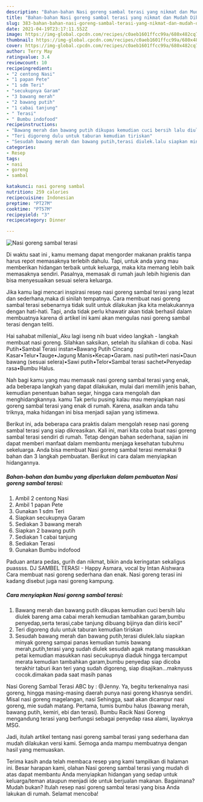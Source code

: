 ```yaml
---
description: "Bahan-bahan Nasi goreng sambal terasi yang nikmat dan Mudah Dibuat"
title: "Bahan-bahan Nasi goreng sambal terasi yang nikmat dan Mudah Dibuat"
slug: 383-bahan-bahan-nasi-goreng-sambal-terasi-yang-nikmat-dan-mudah-dibuat
date: 2021-04-19T23:17:11.552Z
image: https://img-global.cpcdn.com/recipes/c0aeb1601ffcc99a/680x482cq70/nasi-goreng-sambal-terasi-foto-resep-utama.jpg
thumbnail: https://img-global.cpcdn.com/recipes/c0aeb1601ffcc99a/680x482cq70/nasi-goreng-sambal-terasi-foto-resep-utama.jpg
cover: https://img-global.cpcdn.com/recipes/c0aeb1601ffcc99a/680x482cq70/nasi-goreng-sambal-terasi-foto-resep-utama.jpg
author: Terry May
ratingvalue: 3.4
reviewcount: 10
recipeingredient:
- "2 centong Nasi"
- "1 papan Pete"
- "1 sdm Teri"
- "secukupnya Garam"
- "3 bawang merah"
- "2 bawang putih"
- "1 cabai tanjung"
- " Terasi"
- " Bumbu indofood"
recipeinstructions:
- "Bawang merah dan bawang putih dikupas kemudian cuci bersih lalu diulek bareng ama cabai merah kemudian tambahkan garam,bumbu penyedap,serta terasi,cabe tanjung dibuang bijinya dan diiris kecil&#34;"
- "Teri digoreng dulu untuk taburan kemudian tiriskan"
- "Sesudah bawang merah dan bawang putih,terasi diulek.lalu siapkan minyak goreng sampai panas kemudian tumis bawang merah,putih,terasi yang sudah diulek sesudah agak matang masukkan petai kemudian masukkan nasi secukupnya diaduk hingga tercamput merata kemudian tambahkan garam,bumbu penyedap siap dicoba terakhir taburi ikan teri yang sudah digoreng, siap disajikan...maknyuss cocok.dimakan pada saat masih panas"
categories:
- Resep
tags:
- nasi
- goreng
- sambal

katakunci: nasi goreng sambal 
nutrition: 259 calories
recipecuisine: Indonesian
preptime: "PT27M"
cooktime: "PT57M"
recipeyield: "3"
recipecategory: Dinner

---
```



![Nasi goreng sambal terasi](https://img-global.cpcdn.com/recipes/c0aeb1601ffcc99a/680x482cq70/nasi-goreng-sambal-terasi-foto-resep-utama.jpg)

Di waktu  saat ini , kamu memang dapat mengorder makanan praktis tanpa harus repot memasaknya terlebih dahulu. Tapi, untuk anda yang mau memberikan hidangan terbaik untuk keluarga, maka kita memang lebih baik memasaknya sendiri. Pasalnya, memasak di rumah jauh lebih higienis dan bisa menyesuaikan sesuai selera keluarga.

Jika kamu lagi mencari inspirasi resep nasi goreng sambal terasi yang lezat dan sederhana,maka di sinilah tempatnya. Cara membuat nasi goreng sambal terasi  sebenarnya tidak sulit untuk dilakukan jika kita melakukannya dengan hati-hati. Tapi, anda tidak perlu khawatir akan tidak berhasil dalam membuatnya 
karena di artikel ini kami akan mengulas nasi goreng sambal terasi dengan teliti.  

Hai sahabat millenial,,Aku lagi iseng nih buat video langkah - langkah membuat nasi goreng. Silahkan saksikan, setelah itu silahkan di coba. Nasi Putih•Sambal Terasi instan•Bawang Putih Cincang Kasar•Telur•Tauge•Jagung Manis•Kecap•Garam. nasi putih•teri nasi•Daun bawang (sesuai selera)•Sawi putih•Telor•Sambal terasi sachet•Penyedap rasa•Bumbu Halus.

Nah bagi kamu yang mau memasak nasi goreng sambal terasi yang enak, ada beberapa langkah yang dapat dilakukan, mulai dari memilih jenis bahan, kemudian penentuan bahan segar, hingga cara mengolah dan menghidangkannya. kamu Tak perlu pusing kalau mau menyiapkan nasi goreng sambal terasi yang enak di rumah. Karena, asalkan anda  tahu triknya, maka hidangan ini bisa menjadi sajian yang istimewa.

Berikut ini, ada beberapa cara praktis  dalam mengolah resep nasi goreng sambal terasi yang siap dikreasikan. Kali ini, mari kita coba buat nasi goreng sambal terasi sendiri di rumah. Tetap dengan bahan sederhana, sajian ini dapat memberi manfaat dalam membantu menjaga kesehatan tubuhmu sekeluarga. Anda bisa membuat Nasi goreng sambal terasi memakai 9 bahan dan 3 langkah pembuatan. Berikut ini cara dalam menyiapkan hidangannya.

<!--inarticleads1-->

##### Bahan-bahan dan bumbu yang diperlukan dalam pembuatan Nasi goreng sambal terasi:

1. Ambil 2 centong Nasi
1. Ambil 1 papan Pete
1. Gunakan 1 sdm Teri
1. Siapkan secukupnya Garam
1. Sediakan 3 bawang merah
1. Siapkan 2 bawang putih
1. Sediakan 1 cabai tanjung
1. Sediakan  Terasi
1. Gunakan  Bumbu indofood


Paduan antara pedas, gurih dan nikmat, bikin anda keringatan sekaligus puassss. DJ SAMBEL TERASI - Happy Asmara, vocal by Intan Aishwara Cara membuat nasi goreng sederhana dan enak. Nasi goreng terasi ini kadang disebut juga nasi goreng kampung. 

<!--inarticleads2-->

##### Cara menyiapkan Nasi goreng sambal terasi:

1. Bawang merah dan bawang putih dikupas kemudian cuci bersih lalu diulek bareng ama cabai merah kemudian tambahkan garam,bumbu penyedap,serta terasi,cabe tanjung dibuang bijinya dan diiris kecil&#34;
1. Teri digoreng dulu untuk taburan kemudian tiriskan
1. Sesudah bawang merah dan bawang putih,terasi diulek.lalu siapkan minyak goreng sampai panas kemudian tumis bawang merah,putih,terasi yang sudah diulek sesudah agak matang masukkan petai kemudian masukkan nasi secukupnya diaduk hingga tercamput merata kemudian tambahkan garam,bumbu penyedap siap dicoba terakhir taburi ikan teri yang sudah digoreng, siap disajikan...maknyuss cocok.dimakan pada saat masih panas


Nasi Goreng Sambal Terasi ABC by : @Jenny. Ya, begitu terkenalnya nasi goreng, hingga masing-masing daerah punya nasi goreng khasnya sendiri. Misal nasi goreng magelangan, nasi Sehingga, saat akan dicampur nasi goreng, mie sudah matang. Pertama, tumis bumbu halus (bawang merah, bawang putih, kemiri, ebi dan terasi). Bumbu Racik Nasi Goreng mengandung terasi yang berfungsi sebagai penyedap rasa alami, layaknya MSG. 

Jadi, itulah artikel tentang  nasi goreng sambal terasi  yang sederhana dan mudah dilakukan versi kami. Semoga anda mampu membuatnya dengan hasil yang memuaskan. 

Terima kasih anda telah membaca resep yang kami tampilkan di halaman ini. Besar harapan kami, olahan  Nasi goreng sambal terasi yang mudah di atas dapat membantu Anda menyiapkan hidangan yang sedap untuk keluarga/teman ataupun menjadi ide untuk berjualan makanan. Bagaimana? Mudah bukan? Itulah resep nasi goreng sambal terasi yang bisa Anda lakukan di rumah. Selamat mencoba!


